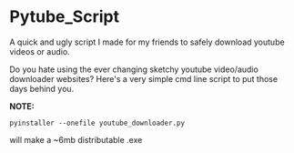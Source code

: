 # Pytube_Script
A quick and ugly script I made for my friends to safely download youtube videos or audio.

Do you hate using the ever changing sketchy youtube video/audio downloader websites? Here's a very simple cmd line script to put those days behind you.

**NOTE:**
```
pyinstaller --onefile youtube_downloader.py
``` 
will make a ~6mb distributable .exe